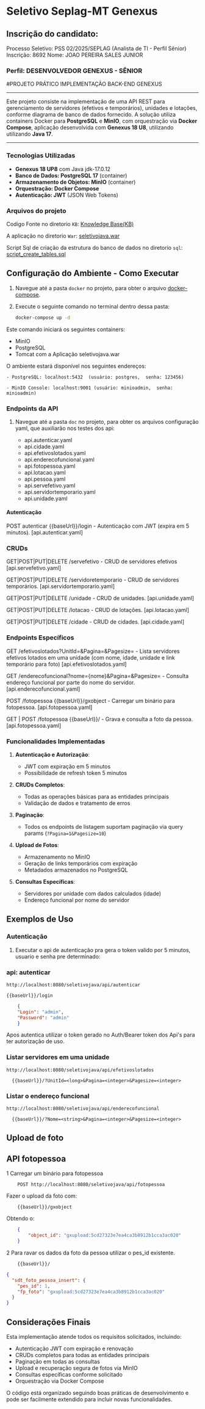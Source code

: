 # Seletivo Seplag-MT Genexus

## Inscrição do candidato:

Processo Seletivo: PSS 02/2025/SEPLAG (Analista de TI - Perfil Sênior)
Inscrição: 8692
Nome: JOAO PEREIRA SALES JUNIOR

### Perfil: DESENVOLVEDOR GENEXUS - SÊNIOR


#PROJETO PRÁTICO IMPLEMENTAÇÃO BACK-END GENEXUS


---


Este projeto consiste na implementação de uma API REST para gerenciamento de servidores (efetivos e temporários), unidades e lotações, conforme diagrama de banco de dados fornecido. A solução utiliza containers Docker para **PostgreSQL** e **MinIO**, com orquestração via **Docker Compose**, aplicação desenvolvida com **Genexus 18 U8**, utilizando utilizando **Java 17**.


---

### Tecnologias Utilizadas

 - **Genexus 18 UP8** com Java jdk-17.0.12  
 - **Banco de Dados: PostgreSQL 17** (container) 
 - **Armazenamento de Objetos: MinIO** (container) 
 - **Orquestração: Docker Compose** 
 - **Autenticação: JWT** (JSON Web Tokens) 


### Arquivos do projeto
Codigo Fonte no diretorio `KB`: [Knowledge Base(KB)](https://github.com/joaosalesjr/SeletivoSeplagGenexus/edit/main/KB_ProjetoGenexus.rar)

A aplicação no diretorio `War`: [seletivojava.war](https://github.com/joaosalesjr/SeletivoSeplagGenexus/edit/main/seletivojava.war) 

Script Sql de criação da estrutura do banco de dados no diretorio `sql`: [script_create_tables.sql](https://github.com/joaosalesjr/SeletivoSeplagGenexus/edit/main/script_create_tables.sql) 



## Configuração do Ambiente - Como Executar

1. Navegue até a pasta `docker` no projeto, para obter o arquivo [docker-compose](https://github.com/joaosalesjr/SeletivoSeplagGenexus/blob/main/docker/docker-compose.yaml).

2. Execute o seguinte comando no terminal dentro dessa pasta:
    ```sh
    docker-compose up -d
    ```
  Este comando iniciará os seguintes containers:
   - MinIO
   - PostgreSQL
   - Tomcat com a Aplicação seletivojava.war

O ambiente estará disponível nos seguintes endereços:

    - PostgreSQL: localhost:5432  (usuário: postgres,  senha: 123456)

    - MinIO Console: localhost:9001 (usuário: minioadmin,  senha: minioadmin)


### Endpoints da API

1. Navegue até a pasta `doc` no projeto, para obter os arquivos configuração yaml, que auxiliarão nos  testes dos api:


    - api.autenticar.yaml
    - api.cidade.yaml
    - api.efetivoslotados.yaml
    - api.enderecofuncional.yaml
    - api.fotopessoa.yaml
    - api.lotacao.yaml
    - api.pessoa.yaml
    - api.servefetivo.yaml
    - api.servidortemporario.yaml
    - api.unidade.yaml

#### Autenticação

POST  autenticar {{baseUrl}}/login - Autenticação com JWT (expira em 5 minutos). [api.autenticar.yaml]

### CRUDs
GET|POST|PUT|DELETE /servefetivo - CRUD de servidores efetivos [api.servefetivo.yaml]

GET|POST|PUT|DELETE /servidoretemporario - CRUD de servidores temporários. [api.servidortemporario.yaml]

GET|POST|PUT|DELETE /unidade - CRUD de unidades.  [api.unidade.yaml]

GET|POST|PUT|DELETE /lotacao - CRUD de lotações. [api.lotacao.yaml]

GET|POST|PUT|DELETE /cidade - CRUD de cidades. [api.cidade.yaml]


### Endpoints Específicos
GET /efetivoslotados?UnitId=<long>&Pagina=<integer>&Pagesize=<integer> - Lista servidores efetivos lotados em uma unidade (com nome, idade, unidade e link temporário para foto) [api.efetivoslotados.yaml]

GET /enderecofuncional?nome={nome}<string>&Pagina=<integer>&Pagesize=<integer> - Consulta endereço funcional por parte do nome do servidor. [api.enderecofuncional.yaml]

POST /fotopessoa {{baseUrl}}/gxobject -  Carregar um binário para fotopessoa. [api.fotopessoa.yaml]

GET | POST /fotopessoa {{baseUrl}}/ -  Grava e consulta a foto da pessoa. [api.fotopessoa.yaml]


### Funcionalidades Implementadas

1. **Autenticação e Autorização**:
   - JWT com expiração em 5 minutos
   - Possibilidade de refresh token 5 minutos

2. **CRUDs Completos**:
   - Todas as operações básicas para as entidades principais
   - Validação de dados e tratamento de erros

3. **Paginação**:
   - Todos os endpoints de listagem suportam paginação via query params (`?Pagina=1&Pagesize=10`)

4. **Upload de Fotos**:
   - Armazenamento no MinIO
   - Geração de links temporários com expiração
   - Metadados armazenados no PostgreSQL

5. **Consultas Específicas**:
   - Servidores por unidade com dados calculados (idade)
   - Endereço funcional por nome do servidor



## Exemplos de Uso

### Autenticação

1. Executar o api de autenticação pra gera o token valido por 5 minutos, usuario e senha pre determinado: 

### api: autenticar 

    http://localhost:8080/seletivojava/api/autenticar
 
    {{baseUrl}}/login

```json
    {
    "Login": "admin",
    "Password": "admin"
    }
```

Apos autentica utilizar o token gerado no Auth/Bearer token dos Api's para ter autorização de uso.


### Listar servidores em uma unidade

    http://localhost:8080/seletivojava/api/efetivoslotados

```url  
  {{baseUrl}}/?UnitId=<long>&Pagina=<integer>&Pagesize=<integer>
```

### Listar o endereço funcional

    http://localhost:8080/seletivojava/api/enderecofuncional

```url  
  {{baseUrl}}/?Nome=<string>&Pagina=<integer>&Pagesize=<integer>
```


## Upload de foto

## API fotopessoa

1 Carregar um binário para fotopessoa

```url
    POST http://localhost:8080/seletivojava/api/fotopessoa
```
Fazer o upload da foto com:
```url
    {{baseUrl}}/gxobject
```
Obtendo o:
```json
    {
        "object_id": "gxupload:5cd27323e7ea4ca3b8912b1cca3ac020"
    }
```

2 Para ravar os dados da foto da pessoa utilizar o pes_id existente.
```url
    {{baseUrl}}/
```
```json
{
  "sdt_foto_pessoa_insert": {
    "pes_id": 1,
    "fp_foto": "gxupload:5cd27323e7ea4ca3b8912b1cca3ac020"
  }
}
```


## Considerações Finais

Esta implementação atende todos os requisitos solicitados, incluindo:
- Autenticação JWT com expiração e renovação
- CRUDs completos para todas as entidades principais
- Paginação em todas as consultas
- Upload e recuperação segura de fotos via MinIO
- Consultas específicas conforme solicitado
- Orquestração via Docker Compose

O código está organizado seguindo boas práticas de desenvolvimento e pode ser facilmente extendido para incluir novas funcionalidades.


